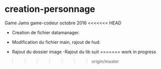 # creation-personnage
Game Jams game-codeur octobre 2016
<<<<<<< HEAD

- Creation de fichier datamanager.
- Modification du fichier main, rajout de hud.

- Rajout du dossier image
-Rajout du lib suit
=======
work in progress
>>>>>>> origin/master
